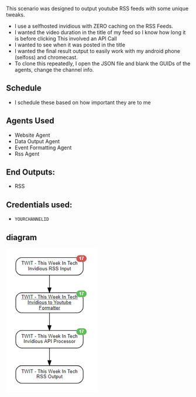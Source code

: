 This scenario was designed to output youtube RSS feeds with some unique tweaks.

* I use a selfhosted invidious with ZERO caching on the RSS Feeds.
* I wanted the video duration in the title of my feed so I know how long it is before clicking
    This involved an API Call
* I wanted to see when it was posted in the title
* I wanted the final result output to easily work with my android phone (selfoss) and chromecast.
* To clone this repeatedly, I open the JSON file and blank the GUIDs of the agents, change the channel info.


## Schedule
* I schedule these based on how important they are to me

## Agents Used
* Website Agent
* Data Output Agent
* Event Formatting Agent
* Rss Agent

## End Outputs:
* RSS

## Credentials used:
* `YOURCHANNELID`

## diagram
<img src="diagram.PNG" alt="Diagram"/>
